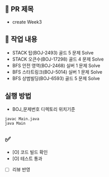 ## 📌 PR 제목
- create Week3

## 📝 작업 내용
- STACK 탑(BOJ-2493) 골드 5 문제 Solve
- STACK 오큰수(BOJ-17298) 골드 4 문제 Solve
- BFS 안전 영역(BOJ-2468) 실버 1 문제 Solve
- BFS 스타트링크(BOJ-5014) 실버 1 문제 Solve
- BFS 상범빌딩(BOJ-6593) 골드 5 문제 Solve

## 실행 방법
- BOJ_문제번호 디렉토리 위치기준
```
javac Main.java
java Main
```
## ✅ 
- [O] 코드 빌드 확인
- [O] 테스트 통과
- [ ] 리뷰 반영
